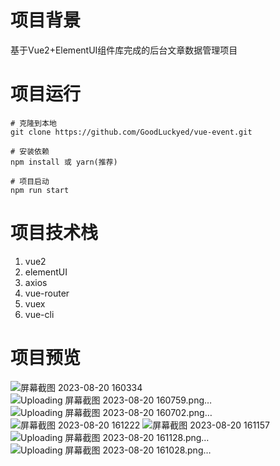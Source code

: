 # 项目背景
基于Vue2+ElementUI组件库完成的后台文章数据管理项目
# 项目运行
```
# 克隆到本地
git clone https://github.com/GoodLuckyed/vue-event.git

# 安装依赖
npm install 或 yarn(推荐)

# 项目启动
npm run start
```
# 项目技术栈
1. vue2
2. elementUI
3. axios
4. vue-router
5. vuex
6. vue-cli
# 项目预览
![屏幕截图 2023-08-20 160334](https://github.com/GoodLuckyed/vue-event/assets/114331338/90302d3b-d78c-4f6e-bae0-c646e3f034c1)
![Uploading 屏幕截图 2023-08-20 160759.png…]()
![Uploading 屏幕截图 2023-08-20 160702.png…]()
![屏幕截图 2023-08-20 161222](https://github.com/GoodLuckyed/vue-event/assets/114331338/b7d3baa9-bef2-4866-a106-ec06d1cf3937)
![屏幕截图 2023-08-20 161157](https://github.com/GoodLuckyed/vue-event/assets/114331338/b871e8b2-592c-4e17-9154-77c1f94a8e83)
![Uploading 屏幕截图 2023-08-20 161128.png…]()
![Uploading 屏幕截图 2023-08-20 161028.png…]()

